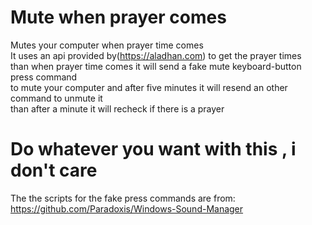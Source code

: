 # Mute when prayer comes
 Mutes your computer when prayer time comes\
 It uses an api provided by(https://aladhan.com) to get the prayer times \
 than when prayer time comes it will send a fake mute keyboard-button press command\
 to mute your computer and after five minutes it will resend an other command to unmute it\
 than after a minute it will recheck if there is a prayer
 
# Do whatever you want with this , i don't care
 
The the scripts for the fake press commands are from:
 https://github.com/Paradoxis/Windows-Sound-Manager